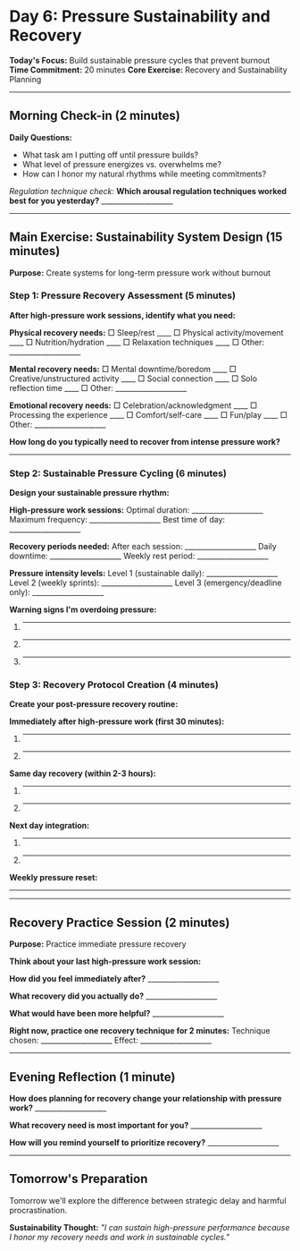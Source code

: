 # Day 6: Pressure Sustainability and Recovery

**Today's Focus:** Build sustainable pressure cycles that prevent burnout
**Time Commitment:** 20 minutes
**Core Exercise:** Recovery and Sustainability Planning

---

## Morning Check-in (2 minutes)

**Daily Questions:**
- What task am I putting off until pressure builds?
- What level of pressure energizes vs. overwhelms me?
- How can I honor my natural rhythms while meeting commitments?

*Regulation technique check:*
**Which arousal regulation techniques worked best for you yesterday?** ____________________

---

## Main Exercise: Sustainability System Design (15 minutes)

**Purpose:** Create systems for long-term pressure work without burnout

### Step 1: Pressure Recovery Assessment (5 minutes)

**After high-pressure work sessions, identify what you need:**

**Physical recovery needs:**
□ Sleep/rest ____
□ Physical activity/movement ____
□ Nutrition/hydration ____
□ Relaxation techniques ____
□ Other: ____________________

**Mental recovery needs:**
□ Mental downtime/boredom ____
□ Creative/unstructured activity ____
□ Social connection ____
□ Solo reflection time ____
□ Other: ____________________

**Emotional recovery needs:**
□ Celebration/acknowledgment ____
□ Processing the experience ____
□ Comfort/self-care ____
□ Fun/play ____
□ Other: ____________________

**How long do you typically need to recover from intense pressure work?**
____________________

### Step 2: Sustainable Pressure Cycling (6 minutes)

**Design your sustainable pressure rhythm:**

**High-pressure work sessions:**
Optimal duration: ____________________
Maximum frequency: ____________________
Best time of day: ____________________

**Recovery periods needed:**
After each session: ____________________
Daily downtime: ____________________
Weekly rest period: ____________________

**Pressure intensity levels:**
Level 1 (sustainable daily): ____________________
Level 2 (weekly sprints): ____________________
Level 3 (emergency/deadline only): ____________________

**Warning signs I'm overdoing pressure:**
1. ____________________
2. ____________________
3. ____________________

### Step 3: Recovery Protocol Creation (4 minutes)

**Create your post-pressure recovery routine:**

**Immediately after high-pressure work (first 30 minutes):**
1. ____________________
2. ____________________

**Same day recovery (within 2-3 hours):**
1. ____________________
2. ____________________

**Next day integration:**
1. ____________________
2. ____________________

**Weekly pressure reset:**
____________________

---

## Recovery Practice Session (2 minutes)

**Purpose:** Practice immediate pressure recovery

**Think about your last high-pressure work session:**

**How did you feel immediately after?** ____________________

**What recovery did you actually do?** ____________________

**What would have been more helpful?** ____________________

**Right now, practice one recovery technique for 2 minutes:**
Technique chosen: ____________________
Effect: ____________________

---

## Evening Reflection (1 minute)

**How does planning for recovery change your relationship with pressure work?** ____________________

**What recovery need is most important for you?** ____________________

**How will you remind yourself to prioritize recovery?** ____________________

---

## Tomorrow's Preparation
Tomorrow we'll explore the difference between strategic delay and harmful procrastination.

**Sustainability Thought:**
*"I can sustain high-pressure performance because I honor my recovery needs and work in sustainable cycles."*